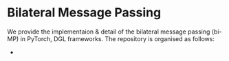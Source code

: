 # Bilateral Message Passing

We provide the implementaion & detail of the bilateral message passing (bi-MP) in PyTorch, DGL frameworks. The repository is organised as follows:

+ 
